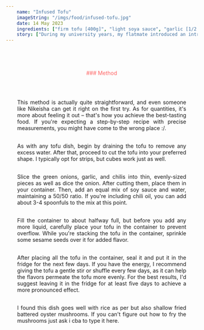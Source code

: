 ```yaml
---
    name: "Infused Tofu"
    imageString: "/imgs/food/infused-tofu.jpg"
    date: 14 May 2023
    ingredients: ["firm tofu [400g]", "light soya sauce", "garlic [1/2 bulb]", "finger chilis [3]", "green onions [2 stems?]", "seasame seeds", "onion [1/2 bulb]", "chili oil (optional)"]
    story: ["During my university years, my flatmate introduced an intriguing habit. He left hard-boiled eggs in a Korean marinade  and allowed them to rest in the fridge for a few days. The aroma of that marinating liquid was truly exceptional. He would often encourage me to try it as well, and although I was generally interested, I frequently found myself unable to find the time or was, to be honest, somewhat lacking in motivation – perhaps a combination of both.", "After a few weeks, I eventually managed to find some time, particularly after my deadlines had passed, to give the dish a try. Surprisingly, the preparation itself didn't take much time at all. However, the marinating period is what tests your patience. Unlike eggs, which are quick to prepare, getting the flavors to properly infuse requires a few days of waiting, but it's certainly worth every moment of anticipation.", "In May 2023, I paid a visit to my mate's house and decided to treat him and his family to this recipe. While we were in the process of preparing the meal, his mum had a brilliant idea. She suggested adding some chili oil she had recently received from Japan, and it turned out to be a fantastic suggestion."]
---
```


<div style="text-align : center; margin-top:70px;color: #FF6464 ">### Method</div>

<div style="margin-top:30px; text-align: justify; border: 1ps solid #fc9292; padding: 30px; ">
This method is actually quite straightforward, and even someone like Nikeisha can get it right on the first try. As for quantities, it's more about feeling it out – that's how you achieve the best-tasting food. If you're expecting a step-by-step recipe with precise measurements, you might have come to the wrong place :/.

<p style="margin-top: 30px">As with any tofu dish, begin by draining the tofu to remove any excess water. After that, proceed to cut the tofu into your preferred shape. I typically opt for strips, but cubes work just as well.<p>

<p style="margin-top: 30px">Slice the green onions, garlic, and chilis into thin, evenly-sized pieces as well as dice the onion. After cutting them, place them in your container. Then, add an equal mix of soy sauce and water, maintaining a 50/50 ratio. If you're including chili oil, you can add about 3-4 spoonfuls to the mix at this point.<p>

<p style="margin-top: 30px">Fill the container to about halfway full, but before you add any more liquid, carefully place your tofu in the container to prevent overflow. While you're stacking the tofu in the container, sprinkle some sesame seeds over it for added flavor.
<p>

<p style="margin-top: 30px">After placing all the tofu in the container, seal it and put it in the fridge for the next few days. If you have the energy, I recommend giving the tofu a gentle stir or shuffle every few days, as it can help the flavors permeate the tofu more evenly. For the best results, I'd suggest leaving it in the fridge for at least five days to achieve a more pronounced effect.<p>

<p style="margin-top: 30px">I found this dish goes well with rice as per but also shallow fried battered oyster mushrooms. If you can't figure out how to fry the mushrooms just ask i cba to type it here.<p>

</div>
